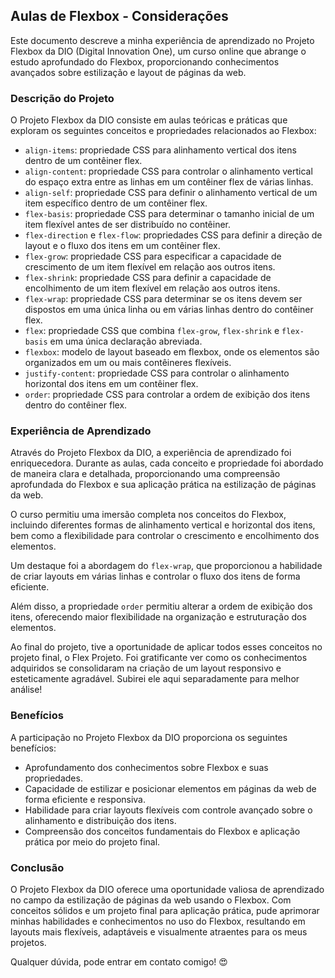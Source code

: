 ## Aulas de Flexbox - Considerações

Este documento descreve a minha experiência de aprendizado no Projeto Flexbox da DIO (Digital Innovation One), um curso online que abrange o estudo aprofundado do Flexbox, proporcionando conhecimentos avançados sobre estilização e layout de páginas da web.

### Descrição do Projeto
O Projeto Flexbox da DIO consiste em aulas teóricas e práticas que exploram os seguintes conceitos e propriedades relacionados ao Flexbox:

- `align-items`: propriedade CSS para alinhamento vertical dos itens dentro de um contêiner flex.
- `align-content`: propriedade CSS para controlar o alinhamento vertical do espaço extra entre as linhas em um contêiner flex de várias linhas.
- `align-self`: propriedade CSS para definir o alinhamento vertical de um item específico dentro de um contêiner flex.
- `flex-basis`: propriedade CSS para determinar o tamanho inicial de um item flexível antes de ser distribuído no contêiner.
- `flex-direction` e `flex-flow`: propriedades CSS para definir a direção de layout e o fluxo dos itens em um contêiner flex.
- `flex-grow`: propriedade CSS para especificar a capacidade de crescimento de um item flexível em relação aos outros itens.
- `flex-shrink`: propriedade CSS para definir a capacidade de encolhimento de um item flexível em relação aos outros itens.
- `flex-wrap`: propriedade CSS para determinar se os itens devem ser dispostos em uma única linha ou em várias linhas dentro do contêiner flex.
- `flex`: propriedade CSS que combina `flex-grow`, `flex-shrink` e `flex-basis` em uma única declaração abreviada.
- `flexbox`: modelo de layout baseado em flexbox, onde os elementos são organizados em um ou mais contêineres flexíveis.
- `justify-content`: propriedade CSS para controlar o alinhamento horizontal dos itens em um contêiner flex.
- `order`: propriedade CSS para controlar a ordem de exibição dos itens dentro do contêiner flex.

### Experiência de Aprendizado
Através do Projeto Flexbox da DIO, a experiência de aprendizado foi enriquecedora. Durante as aulas, cada conceito e propriedade foi abordado de maneira clara e detalhada, proporcionando uma compreensão aprofundada do Flexbox e sua aplicação prática na estilização de páginas da web.

O curso permitiu uma imersão completa nos conceitos do Flexbox, incluindo diferentes formas de alinhamento vertical e horizontal dos itens, bem como a flexibilidade para controlar o crescimento e encolhimento dos elementos.

Um destaque foi a abordagem do `flex-wrap`, que proporcionou a habilidade de criar layouts em várias linhas e controlar o fluxo dos itens de forma eficiente.

Além disso, a propriedade `order` permitiu alterar a ordem de exibição dos itens, oferecendo maior flexibilidade na organização e estruturação dos elementos.

Ao final do projeto, tive a oportunidade de aplicar todos esses conceitos no projeto final, o Flex Projeto. Foi gratificante ver como os conhecimentos adquiridos se consolidaram na criação de um layout responsivo e esteticamente agradável.
Subirei ele aqui separadamente para melhor análise!

### Benefícios
A participação no Projeto Flexbox da DIO proporciona os seguintes benefícios:

- Aprofundamento dos conhecimentos sobre Flexbox e suas propriedades.
- Capacidade de estilizar e posicionar elementos em páginas da web de forma eficiente e responsiva.
- Habilidade para criar layouts flexíveis com controle avançado sobre o alinhamento e distribuição dos itens.
- Compreensão dos conceitos fundamentais do Flexbox e aplicação prática por meio do projeto final.

### Conclusão
O Projeto Flexbox da DIO oferece uma oportunidade valiosa de aprendizado no campo da estilização de páginas da web usando o Flexbox. Com conceitos sólidos e um projeto final para aplicação prática, pude aprimorar minhas habilidades e conhecimentos no uso do Flexbox, resultando em layouts mais flexíveis, adaptáveis e visualmente atraentes para os meus projetos.

Qualquer dúvida, pode entrar em contato comigo! 😍
